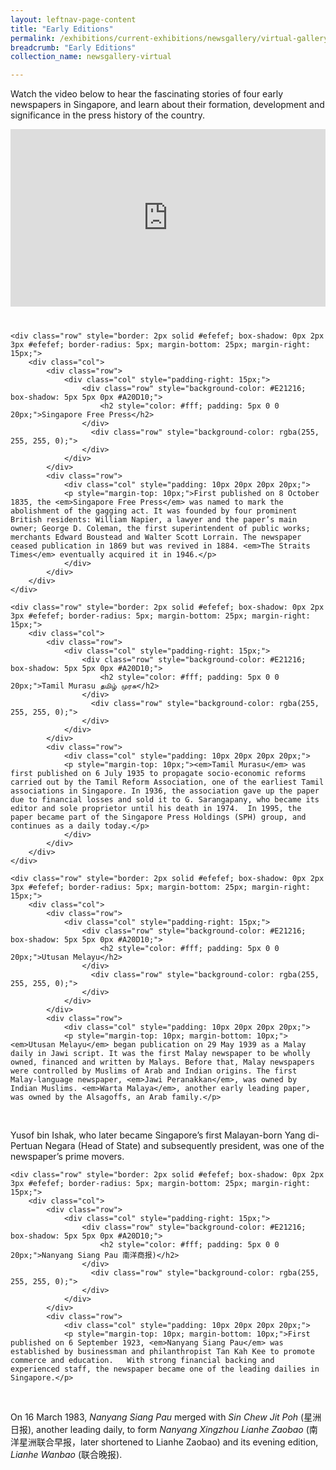 ```yaml
---
layout: leftnav-page-content
title: "Early Editions"
permalink: /exhibitions/current-exhibitions/newsgallery/virtual-gallery/early-editions/
breadcrumb: "Early Editions"
collection_name: newsgallery-virtual

---
```


<div class="sgds-container" style="margin-bottom: 40px;">
<p>Watch the video below to hear the fascinating stories of four  early newspapers in Singapore, and learn about their formation, development and significance in the press history of the country.</p>

<style>.embed-container { position: relative; padding-bottom: 56.25%; height: 0; overflow: hidden; max-width: 100%; } .embed-container iframe, .embed-container object, .embed-container embed { position: absolute; top: 0; left: 0; width: 100%; height: 100%; }</style><div class="embed-container"><iframe src="https://www.youtube.com/embed/1hdpZa2owjE" frameborder="0" allowfullscreen></iframe></div>
</div>

<div class="sgds-container">

    <div class="row" style="border: 2px solid #efefef; box-shadow: 0px 2px 3px #efefef; border-radius: 5px; margin-bottom: 25px; margin-right: 15px;">
        <div class="col">
            <div class="row">
                <div class="col" style="padding-right: 15px;">  
                    <div class="row" style="background-color: #E21216; box-shadow: 5px 5px 0px #A20D10;">
                        <h2 style="color: #fff; padding: 5px 0 0 20px;">Singapore Free Press</h2>
                    </div>            
                      <div class="row" style="background-color: rgba(255, 255, 255, 0);">
                    </div>        
                </div>
            </div>
            <div class="row">
                <div class="col" style="padding: 10px 20px 20px 20px;">
                <p style="margin-top: 10px;">First published on 8 October 1835, the <em>Singapore Free Press</em> was named to mark the abolishment of the gagging act. It was founded by four prominent British residents: William Napier, a lawyer and the paper’s main owner; George D. Coleman, the first superintendent of public works; merchants Edward Boustead and Walter Scott Lorrain. The newspaper ceased publication in 1869 but was revived in 1884. <em>The Straits Times</em> eventually acquired it in 1946.</p>
                </div>
            </div>
        </div>
    </div>    
    
    <div class="row" style="border: 2px solid #efefef; box-shadow: 0px 2px 3px #efefef; border-radius: 5px; margin-bottom: 25px; margin-right: 15px;">
        <div class="col">
            <div class="row">
                <div class="col" style="padding-right: 15px;">  
                    <div class="row" style="background-color: #E21216; box-shadow: 5px 5px 0px #A20D10;">
                        <h2 style="color: #fff; padding: 5px 0 0 20px;">Tamil Murasu தமிழ் முரசு</h2>
                    </div>            
                      <div class="row" style="background-color: rgba(255, 255, 255, 0);">
                    </div>        
                </div>
            </div>
            <div class="row">
                <div class="col" style="padding: 10px 20px 20px 20px;">
                <p style="margin-top: 10px;"><em>Tamil Murasu</em> was first published on 6 July 1935 to propagate socio-economic reforms carried out by the Tamil Reform Association, one of the earliest Tamil associations in Singapore. In 1936, the association gave up the paper due to financial losses and sold it to G. Sarangapany, who became its editor and sole proprietor until his death in 1974.  In 1995, the paper became part of the Singapore Press Holdings (SPH) group, and continues as a daily today.</p>
                </div>
            </div>
        </div>
    </div>    
    
    <div class="row" style="border: 2px solid #efefef; box-shadow: 0px 2px 3px #efefef; border-radius: 5px; margin-bottom: 25px; margin-right: 15px;">
        <div class="col">
            <div class="row">
                <div class="col" style="padding-right: 15px;">  
                    <div class="row" style="background-color: #E21216; box-shadow: 5px 5px 0px #A20D10;">
                        <h2 style="color: #fff; padding: 5px 0 0 20px;">Utusan Melayu</h2>
                    </div>            
                      <div class="row" style="background-color: rgba(255, 255, 255, 0);">
                    </div>        
                </div>
            </div>
            <div class="row">
                <div class="col" style="padding: 10px 20px 20px 20px;">
                <p style="margin-top: 10px; margin-bottom: 10px;"><em>Utusan Melayu</em> began publication on 29 May 1939 as a Malay daily in Jawi script. It was the first Malay newspaper to be wholly owned, financed and written by Malays. Before that, Malay newspapers were controlled by Muslims of Arab and Indian origins. The first Malay-language newspaper, <em>Jawi Peranakkan</em>, was owned by Indian Muslims. <em>Warta Malaya</em>, another early leading paper, was owned by the Alsagoffs, an Arab family.</p>
                <p style="margin-top: 0px;">Yusof bin Ishak, who later became Singapore’s first Malayan-born Yang di-Pertuan Negara (Head of State) and subsequently president, was one of the newspaper’s prime movers.</p>
                </div>
            </div>
        </div>
    </div>    
    
    <div class="row" style="border: 2px solid #efefef; box-shadow: 0px 2px 3px #efefef; border-radius: 5px; margin-bottom: 25px; margin-right: 15px;">
        <div class="col">
            <div class="row">
                <div class="col" style="padding-right: 15px;">  
                    <div class="row" style="background-color: #E21216; box-shadow: 5px 5px 0px #A20D10;">
                        <h2 style="color: #fff; padding: 5px 0 0 20px;">Nanyang Siang Pau 南洋商报)</h2>
                    </div>            
                      <div class="row" style="background-color: rgba(255, 255, 255, 0);">
                    </div>        
                </div>
            </div>
            <div class="row">
                <div class="col" style="padding: 10px 20px 20px 20px;">
                <p style="margin-top: 10px; margin-bottom: 10px;">First published on 6 September 1923, <em>Nanyang Siang Pau</em> was established by businessman and philanthropist Tan Kah Kee to promote commerce and education.   With strong financial backing and experienced staff, the newspaper became one of the leading dailies in Singapore.</p>
                <p style="margin-top: 0px;">On 16 March 1983, <em>Nanyang Siang Pau</em> merged with <em>Sin Chew Jit Poh</em> (星洲日报), another leading daily, to form <em>Nanyang Xingzhou Lianhe Zaobao</em> (南洋星洲联合早报，later shortened to Lianhe Zaobao) and its evening edition, <em>Lianhe Wanbao</em> (联合晚报).</p>
                </div>
            </div>
        </div>
    </div>

</div>


